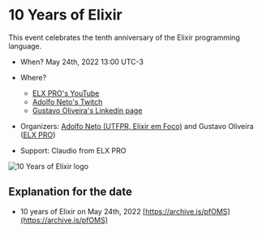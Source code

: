 # 10 Years of Elixir

This event celebrates the tenth anniversary of the Elixir programming language.

- When? May 24th, 2022 13:00 UTC-3
- Where? 
   -  [ELX PRO's YouTube](https://www.youtube.com/watch?v=xqT7vjw-3bg)
   -  [Adolfo Neto's Twitch](https://www.twitch.tv/adolfont)
   -  [Gustavo Oliveira's Linkedin page](https://www.linkedin.com/video/event/urn:li:ugcPost:6932777994209869824/)
   
- Organizers: [Adolfo Neto (UTFPR, Elixir em Foco)](http://adolfont.github.io/about/developer/) and Gustavo Oliveira ([ELX PRO](https://www.elxpro.com/))
- Support: Claudio from ELX PRO
 
![10 Years of Elixir logo](https://user-images.githubusercontent.com/79562/168623495-c3a0d6e0-15a5-489d-90c8-a4fd48f1bd41.jpeg)


## Explanation for the date 
- 10 years of Elixir on May 24th, 2022 [https://archive.is/pfOMS](https://archive.is/pfOMS)
